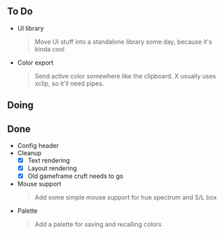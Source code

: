 ## To Do

- UI library
    > Move UI stuff into a standalone library some day, because it's kinda cool
- Color export
    > Send active color somewhere like the clipboard. X usually uses xclip, so it'll need pipes.

## Doing


## Done

- Config header
- Cleanup
    * [x] Text rendering
    * [x] Layout rendering
    * [x] Old gameframe cruft needs to go
- Mouse support
    > Add some simple mouse support for hue spectrum and S/L box
- Palette
    > Add a palette for saving and recalling colors
